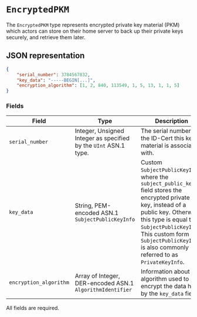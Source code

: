 # `EncryptedPKM`

The `EncryptedPKM` type represents encrypted private key material (PKM) which actors can store on
their home server to back up their private keys securely, and retrieve them later.

## JSON representation

```json
{
    "serial_number": 3784567832,
    "key_data": "-----BEGIN[...]",
    "encryption_algorithm": [1, 2, 840, 113549, 1, 5, 13, 1, 1, 5]
}
```

### Fields

| Field                  | Type                                                             | Description                                                                                                                                                                                                                                                                          |
| ---------------------- | ---------------------------------------------------------------- | ------------------------------------------------------------------------------------------------------------------------------------------------------------------------------------------------------------------------------------------------------------------------------------ |
| `serial_number`        | Integer, Unsigned Integer as specified by the `UInt` ASN.1 type. | The serial number of the ID-Cert this key material is associated with.                                                                                                                                                                                                               |
| `key_data`             | String, PEM-encoded ASN.1 `SubjectPublicKeyInfo`                 | Custom `SubjectPublicKeyInfo`, where the `subject_public_key` field stores the encrypted private key, instead of a public key. Otherwise, this type is equal to `SubjectPublicKeyInfo`. This custom form of `SubjectPublicKeyInfo` is also commonly referred to as `PrivateKeyInfo`. |
| `encryption_algorithm` | Array of Integer, DER-encoded ASN.1 `AlgorithmIdentifier`        | Information about the algorithm used to encrypt the data held by the `key_data` field.                                                                                                                                                                                               |

All fields are required.
